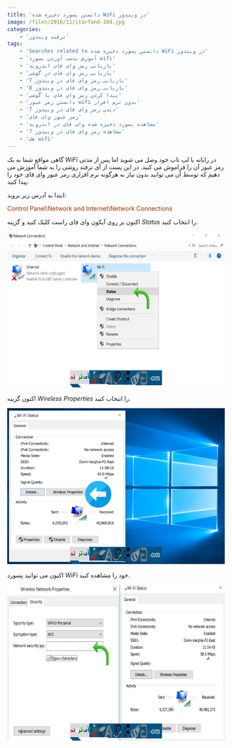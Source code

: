 ```yaml
---
title: 'دانستن پسورد ذخیره شده WiFi در ویندوز'
image: /files/2016/11/itarfand-104.jpg
categories:
    - 'ترفند ویندوز'
tags:
    - 'Searches related to دانستن پسورد ذخیره شده WiFi در ویندوز'
    - 'آموزش بدست آوردن پسورد wifi'
    - 'بازیابی رمز وای فای اندروید'
    - 'بازیابی رمز وای فای در گوشی'
    - 'بازیابی رمز وای فای در ویندوز 7'
    - 'بازیابی رمز وای فای در ویندوز 8'
    - 'پيدا كردن رمز واي فاي با گوشی'
    - 'دانستن رمز عبور wifi بدون نرم افزار'
    - 'دیدن رمز وای فای در ویندوز 7'
    - 'رمز عبور وای فای'
    - 'مشاهده پسورد ذخیره شده وای فای در اندروید'
    - 'مشاهده رمز وای فای در ویندوز 7'
    - 'هک wifi'
---
```


گاهی مواقع شما به یک *WiFi* در رایانه یا لپ تاپ خود وصل می شوید اما پس از مدتی رمز عبور آن را فراموش می کنید. در این پست از آی ترفند روشی را به شما آموزش می دهیم که توسط آن می توانید بدون نیاز به هرگونه نرم افزاری رمز عبور وای فای خود را پیدا کنید.

ابتدا به آدرس زیر بروید:

<span style="color: #993300;">Control Panel\\Network and Internet\\Network Connections</span>

اکنون بر روی آیکون وای فای راست کلیک کنید و گزینه *Status* را انتخاب کنید.

![itarfand-101](/files/2016/11/itarfand-101.jpg)  

اکنون گزینه *Wireless Properties* را انتخاب کنید.

![itarfand-102](/files/2016/11/itarfand-102.jpg)  

اکنون می توانید پسورد *WiFi* خود را مشاهده کنید.

![itarfand-103](/files/2016/11/itarfand-103.jpg)  